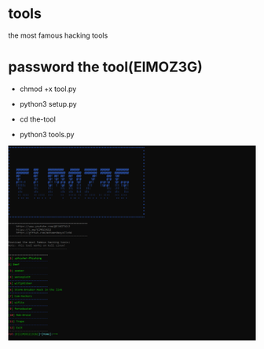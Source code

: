# tools
the most famous hacking tools
# password the tool(ElMOZ3G)
* chmod +x tool.py


* python3 setup.py

* cd the-tool
* python3 tools.py



<img src="https://github.com/mohamedmayallo90/tools/blob/main/my%20tools.png">
